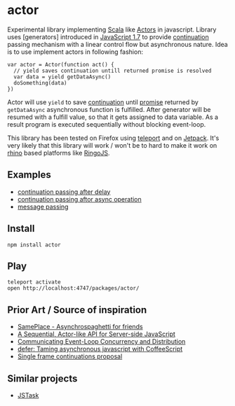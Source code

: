 # actor #

Experimental library implementing [Scala] like [Actors] in javascript. Library
uses [generators] introduced in [JavaScript 1.7] to provide [continuation]
passing mechanism with a linear control flow but asynchronous nature. Idea is
to use implement actors in following fashion:

    var actor = Actor(function act() {
      // yield saves continuation untill returned promise is resolved
      var data = yield getDataAsync()
      doSomething(data)
    })

Actor will use `yield` to save [continuation] until [promise] returned by
`getDataAsync` asynchronous function is fulfilled. After generator will be
resumed with a fulfill value, so that it gets assigned to data variable.
As a result program is executed sequentially without blocking event-loop.

This library has been tested on Firefox using [teleport] and on [Jetpack]. It's
very likely that this library will work / won't be to hard to make it work on
[rhino] based platforms like [RingoJS].

## Examples ##

- [continuation passing after delay](https://github.com/Gozala/actor/blob/master/lib/examples/sleep.js)
- [continuation passing aftor async operation](https://github.com/Gozala/actor/blob/master/lib/examples/hello.js)
- [message passing](https://github.com/Gozala/actor/blob/master/lib/examples/receive.js)

## Install ##

    npm install actor

## Play ##

    teleport activate
    open http://localhost:4747/packages/actor/

## Prior Art / Source of inspiration ##

- [SamePlace - Asynchrospaghetti for friends](http://hyperstruct.net/2008/05/27/synchronous-invocation-in-javascript-part-1-problem-and-basic-solution/)
- [A Sequential, Actor-like API for Server-side JavaScript](http://blog.ometer.com/2010/11/28/a-sequential-actor-like-api-for-server-side-javascript/)
- [Communicating Event-Loop Concurrency and Distribution](http://wiki.ecmascript.org/doku.php?id=strawman:concurrency)
- [defer: Taming asynchronous javascript with CoffeeScript](http://gfxmonk.net/2010/07/04/defer-taming-asynchronous-javascript-with-coffeescript.html)
- [Single frame continuations proposal](https://mail.mozilla.org/pipermail/es-discuss/2010-March/010865.html)

## Similar projects ##

- [JSTask](https://github.com/dherman/jstask)

[continuation]:http://en.wikipedia.org/wiki/Continuation
[event-loop]:http://en.wikipedia.org/wiki/Event_loop
[promise]:http://wiki.commonjs.org/wiki/Promises/B
[Scala]:http://www.scala-lang.org/
[RingoJS]:http://ringojs.org/
[rhino]:http://www.mozilla.org/rhino/
[Jetpack]:https://jetpack.mozillalabs.com/
[teleport]:http://jeditoolkit.com/teleport/#guide
[JavaScript 1.7]:https://developer.mozilla.org/en/JavaScript/New_in_JavaScript/1.7
[Generatiors]:https://developer.mozilla.org/en/JavaScript/Guide/Iterators_and_Generators
[Actors]:http://en.wikipedia.org/wiki/Actor_model
